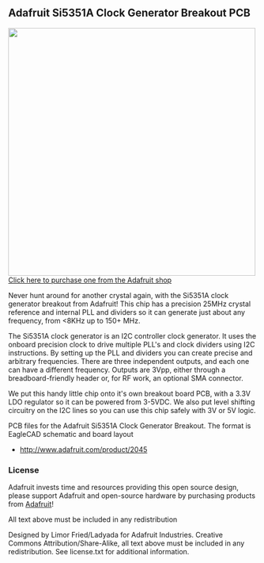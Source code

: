 ## Adafruit Si5351A Clock Generator Breakout PCB
<a href="http://www.adafruit.com/products/2045"><img src="assets/image.jpg?raw=true" width="500px"><br/>
Click here to purchase one from the Adafruit shop</a>

Never hunt around for another crystal again, with the Si5351A clock generator breakout from Adafruit! This chip has a precision 25MHz crystal reference and internal PLL and dividers so it can generate just about any frequency, from <8KHz up to 150+ MHz.

The Si5351A clock generator is an I2C controller clock generator. It uses the onboard precision clock to drive multiple PLL's and clock dividers using I2C instructions. By setting up the PLL and dividers you can create precise and arbitrary frequencies. There are three independent outputs, and each one can have a different frequency. Outputs are 3Vpp, either through a breadboard-friendly header or, for RF work, an optional SMA connector.

We put this handy little chip onto it's own breakout board PCB, with a 3.3V LDO regulator so it can be powered from 3-5VDC. We also put level shifting circuitry on the I2C lines so you can use this chip safely with 3V or 5V logic.

PCB files for the Adafruit Si5351A Clock Generator Breakout. The format is EagleCAD schematic and board layout
- http://www.adafruit.com/product/2045

### License

Adafruit invests time and resources providing this open source design, please support Adafruit and open-source hardware by purchasing products from [Adafruit](https://www.adafruit.com)!

All text above must be included in any redistribution

Designed by Limor Fried/Ladyada for Adafruit Industries.
Creative Commons Attribution/Share-Alike, all text above must be included in any redistribution.
See license.txt for additional information.
